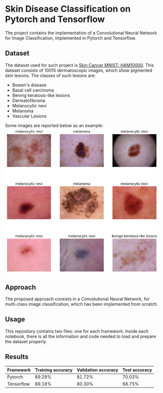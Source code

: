 # Skin Disease Classification on Pytorch and Tensorflow
The project contains the implementation of a Convolutional Neural Network for Image Classification, implemented in Pytorch and Tensorflow.
## Dataset
The dataset used for such project is [Skin Cancer MNIST: HAM10000](https://www.kaggle.com/datasets/kmader/skin-cancer-mnist-ham10000). This dataset consists of 10015 dermatoscopic images, which show pigmented skin lesions.
The classes of such lesions are:
* Bowen's disease
* Basal cell carcinoma
* Bening keratosis-like lesions
* Dermatofibroma
* Melanocytic nevi
* Melanoma
* Vascular Lesions

Some images are reported below as an example:
![image](data.png "Data samples")
## Approach
The proposed approach consists in a Convolutional Neural Network, for multi-class image classification, which has been implemented from scratch.
## Usage
This repository contains two files: one for each framework. Inside each notebook, there is all the information and code needed to load and prepare the dataset properly.
## Results
| Framework      | Training accuracy | Validation accuracy | Test accuracy |
| ----------     | ----------------- | ------------------- | --------------|
| Pytorch        |      89.29%       |        81.72%       |    70.03%     |     
| Tensorflow     |      89.18%       |        80.30%       |    68.75%     |

